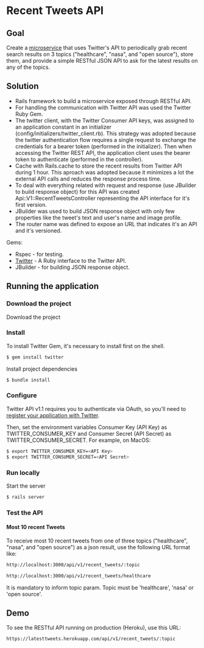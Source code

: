 # Recent Tweets API
## Goal

Create a [microservice](http://martinfowler.com/articles/microservices.html) that uses Twitter's API to periodically grab recent search results on 3 topics ("healthcare", "nasa", and "open source"), store them, and provide a simple RESTful JSON API to ask for the latest results on any of the topics.

## Solution
* Rails framework to build a microservice exposed through RESTful API.
* For handling the communication with Twitter API was used the Twitter Ruby Gem.
* The twitter client, with the Twitter Consumer API keys, was assigned to an application constant in an initializer (config/initializers/twitter_client.rb). This strategy was adopted because the twitter authentication flow requires a single request to exchange the credentials for a bearer token (performed in the initializer). Then when accessing the Twitter REST API, the application client uses the bearer token to authenticate (performed in the controller).
* Cache with Rails.cache to store the recent results from Twitter API during 1 hour. This aproach was adopted because it minimizes a lot the external API calls and reduces the response process time.
* To deal with everything related with request and response (use JBuilder to build response object) for this API was created Api::V1::RecentTweetsController representing the API interface for it's first version.
* JBuilder was used to build JSON response object with only few properties like the tweet's text and user's name and image profile.
* The router name was defined to expose an URL that indicates it's an API and it's versioned.

Gems:
* Rspec - for testing.
* [Twitter](https://github.com/sferik/twitter) - A Ruby interface to the Twitter API.
* JBuilder - for building JSON response object.

## Running the application
### Download the project
Download the project
### Install
To install Twitter Gem, it's necessary to install first on the shell.
```sh
$ gem install twitter
```
Install project dependencies
```sh
$ bundle install
```
### Configure
Twitter API v1.1 requires you to authenticate via OAuth, so you'll need to [register your application with Twitter](https://apps.twitter.com/).

Then, set the environment variables Consumer Key (API Key) as TWITTER_CONSUMER_KEY and Consumer Secret (API Secret) as TWITTER_CONSUMER_SECRET. For example, on MacOS:
```sh
$ export TWITTER_CONSUMER_KEY=<API Key>
$ export TWITTER_CONSUMER_SECRET=<API Secret>
```
### Run locally
Start the server
```sh
$ rails server
```

### Test the API
#### Most 10 recent Tweets
To receive most 10 recent tweets from one of three topics ("healthcare", "nasa", and "open source") as a json result, use the following URL format like:
```sh
http://localhost:3000/api/v1/recent_tweets/:topic
```
```sh
http://localhost:3000/api/v1/recent_tweets/healthcare
```
It is mandatory to inform topic param. Topic must be 'healthcare', 'nasa' or 'open source'.

## Demo
To see the RESTful API running on production (Heroku), use this URL:
```sh
https://latesttweets.herokuapp.com/api/v1/recent_tweets/:topic
```
